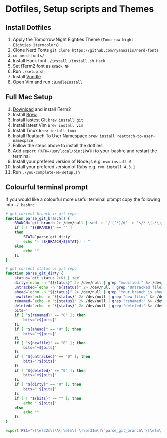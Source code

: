 # Dotfiles, Setup scripts and Themes

## Install Dotfiles
  1. Apply the Tomorrow Night Eighties Theme (`Tomorrow Night Eighties.itermcolors`)
  2. Clone Nerd Fonts `git clone https://github.com/ryanoasis/nerd-fonts`
  3. `cd nerd-fonts/`
  4. Install Hack font `./install./install.sh Hack`
  5. Set iTerm2 font as `Knack NF`
  6. Run `./setup.sh`
  7. Install [Vundle](https://github.com/VundleVim/Vundle.vim)
  8. Open Vim and run `:BundleInstall`

## Full Mac Setup
  1. [Download](https://www.iterm2.com) and install iTerm2
  2. Install [Brew](https://brew.sh)
  3. Install lastest Git `brew install git`
  4. Install latest Vim `brew install vim` 
  5. Install Tmux `brew install tmux`
  6. Install Reattach To User Namespace `brew install reattach-to-user-namespace`
  7. Follow the steps above to install the dotfiles
  8. Add `export PATH=/usr/local/bin:$PATH` to your .bashrc and restart the terminal
  9. Install your prefered version of Node.js e.g. `nvm install 6`
  10. Install your prefered version of Ruby e.g. `rvm install 4.3.1`
  11. Run `./you-complete-me-setup.sh`

## Colourful terminal prompt
If you would like a colourful more useful terminal prompt copy the following into `~/.bashrc`

```bash
# get current branch in git repo
function parse_git_branch() {
	BRANCH=`git branch 2> /dev/null | sed -e '/^[^*]/d' -e 's/* \(.*\)/\1/'`
	if [ ! "${BRANCH}" == "" ]
	then
		STAT=`parse_git_dirty`
		echo "- [${BRANCH}${STAT}] - "
	else
		echo ""
	fi
}

# get current status of git repo
function parse_git_dirty {
	status=`git status 2>&1 | tee`
	dirty=`echo -n "${status}" 2> /dev/null | grep "modified:" &> /dev/null; echo "$?"`
	untracked=`echo -n "${status}" 2> /dev/null | grep "Untracked files" &> /dev/null; echo "$?"`
	ahead=`echo -n "${status}" 2> /dev/null | grep "Your branch is ahead of" &> /dev/null; echo "$?"`
	newfile=`echo -n "${status}" 2> /dev/null | grep "new file:" &> /dev/null; echo "$?"`
	renamed=`echo -n "${status}" 2> /dev/null | grep "renamed:" &> /dev/null; echo "$?"`
	deleted=`echo -n "${status}" 2> /dev/null | grep "deleted:" &> /dev/null; echo "$?"`
	bits=''
	if [ "${renamed}" == "0" ]; then
		bits=">${bits}"
	fi
	if [ "${ahead}" == "0" ]; then
		bits="*${bits}"
	fi
	if [ "${newfile}" == "0" ]; then
		bits="+${bits}"
	fi
	if [ "${untracked}" == "0" ]; then
		bits="?${bits}"
	fi
	if [ "${deleted}" == "0" ]; then
		bits="x${bits}"
	fi
	if [ "${dirty}" == "0" ]; then
		bits="!${bits}"
	fi
	if [ ! "${bits}" == "" ]; then
		echo " ${bits}"
	else
		echo ""
	fi
}

export PS1="\[\e[32m\]\A\[\e[m\] \[\e[31m\]\`parse_git_branch\`\[\e[m\]\[\e[34m\]\w\[\e[m\] => "
```
